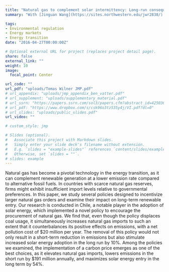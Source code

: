 ```yaml
---
title: "Natural gas to complement solar intermittency: Long-run consequences of policy interventions"
summary: "With [Jinguan Wang](https://sites.northwestern.edu/jwr2838/) \n\n Can governments incentivize natural gas imports without discouraging renewable entry?"

tags:
- Environmental regulation
- Energy markets
- Energy transition
date: "2016-04-27T00:00:00Z"

# Optional external URL for project (replaces project detail page).
share: false
external_link: ""
weight: 10
image:
  focal_point: Center

url_code: ""
url_pdf: "uploads/Tomas Wilner JMP.pdf"
# url_appendix: "uploads/jmp_appendix_ben_vatter.pdf"
# url_supplement: "uploads/supplementary_material.pdf"
# url_ssrn: "https://papers.ssrn.com/sol3/papers.cfm?abstract_id=4250361"
# url_pdf: "https://www.dropbox.com/s/csk96o3tz535y4j/VI.pdf?dl=0"
# url_slides: "uploads/public_slides.pdf"
url_video: ""

# custom_style: jmp

# Slides (optional).
#   Associate this project with Markdown slides.
#   Simply enter your slide deck's filename without extension.
#   E.g. `slides = "example-slides"` references `content/slides/example-slides.md`.
#   Otherwise, set `slides = ""`.
# slides: example
---
```


Natural gas has become a pivotal technology in the energy transition, as it can complement renewable generation at a lower emission rate compared to alternative fossil fuels. In countries with scarce natural gas reserves, firms might exhibit insufficient import levels relative to governmental preferences. In this paper, we study several policies designed to incentivize larger natural gas orders and examine their impact on long-term renewable entry. Our research is conducted in Chile, a notable player in the adoption of solar energy, which implemented a novel policy to encourage the procurement of natural gas. We find that, even though the policy displaces coal usage, it simultaneously increases natural gas imports to such an extent that it counterbalances its positive effects on emissions, with a net pollution cost of $20 million per year. The removal of this policy would not only result in a short-term reduction in emissions but also stimulate increased solar energy adoption in the long run by 10%. Among the policies we examined, the implementation of a carbon price emerges as one of the best choices, as it elevates natural gas imports, lowers emissions in the short run by $191 million annually, and maximizes solar energy entry in the long term by 54%.

